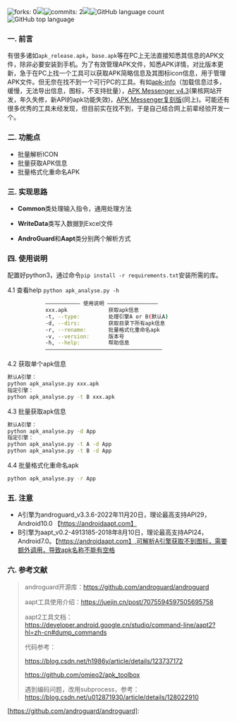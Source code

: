 ![forks: 0](https://badgen.net/github/forks/Scipline/apk_analyse?labelColor=black&color=orange)![](https://badgen.net/github/stars/Scipline/apk_analyse?labelColor=black&color=pink)![commits: 2](https://badgen.net/github/commits/Scipline/apk_analyse)![](https://badgen.net/github/release/Scipline/apk_analyse)![GitHub language count](https://img.shields.io/github/languages/count/Scipline/apk_analyse?labelColor=abcdef&style=flat&color=brightgreen)![GitHub top language](https://img.shields.io/github/languages/top/Scipline/apk_analyse?style=flat&labelColor=4a2206&color=ab2415)

### 一. 前言

有很多诸如`apk_release.apk`，`base.apk`等在PC上无法直接知悉其信息的APK文件，除非必要安装到手机。为了有效管理APK文件，知悉APK详情，对比版本更新，急于在PC上找一个工具可以获取APK简略信息及其图标icon信息，用于管理APK文件。但无奈在找不到一个可行PC的工具。有如[apk-info](https://github.com/Enyby/APK-Info)（加载信息过多，缓慢，无法导出信息，图标，不支持批量），[APK Messenger v4.3](https://www.ghxi.com/apkinfo.html)(果核网站开发，年久失修，新API的apk功能失效)，[APK Messenger复刻版](https://github.com/ghboke/APKMessenger)(同上)。可能还有很多优秀的工具未经发现，但目前实在找不到，于是自己结合网上前辈经验开发一个。

### 二. 功能点
- 批量解析ICON
- 批量获取APK信息
- 批量格式化重命名APK

### 三. 实现思路
- **Common**类处理输入指令，通用处理方法

- **WriteData**类写入数据到Excel文件

- **AndroGuard**和**Aapt**类分别两个解析方式

### 四. 使用说明
配置好python3，通过命令`pip install -r requirements.txt`安装所需的库。

4.1 查看help
`python apk_analyse.py -h`

```bash
		    ——————————— 使用说明 ————————————————
            xxx.apk             获取apk信息
            -t, --type:         处理引擎A or B(默认A)
            -d, --dirs:         获取目录下所有apk信息
            -r, --rename:       批量格式化重命名apk
            -v, --version:      版本号
            -h, --help:         帮助信息
            —————————————————————————————————————
```

4.2 获取单个apk信息

```bash
默认A引擎：
python apk_analyse.py xxx.apk
指定引擎：
python apk_analyse.py -t B xxx.apk
```

4.3 批量获取apk信息

```bash
默认A引擎：
python apk_analyse.py -d App
指定引擎：
python apk_analyse.py -t A -d App
python apk_analyse.py -t B -d App
```

4.4 批量格式化重命名apk

```bash
python apk_analyse.py -r App
```

### 五. 注意

- A引擎为androguard_v3.3.6-2022年11月20日，理论最高支持API29，Android10.0 【https://androidaapt.com】
- B引擎为aapt_v0.2-4913185-2018年8月10日，理论最高支持API24，Android7.0。【https://androidaapt.com】,可解析A引擎获取不到图标，需要额外调用，导致apk名称不能有空格

### 六. 参考文献

> androguard开源库：https://github.com/androguard/androguard
>
> aapt工具使用介绍：https://juejin.cn/post/7075594597505695758
>
> aapt2工具文档：https://developer.android.google.cn/studio/command-line/aapt2?hl=zh-cn#dump_commands
>
> 代码参考：
>
> https://blog.csdn.net/h1986y/article/details/123737172 
>
> https://github.com/omieo2/apk_toolbox
>
> 遇到编码问题，改用subprocess，参考：https://blog.csdn.net/u012871930/article/details/128022910

[https://github.com/androguard/androguard]: 
